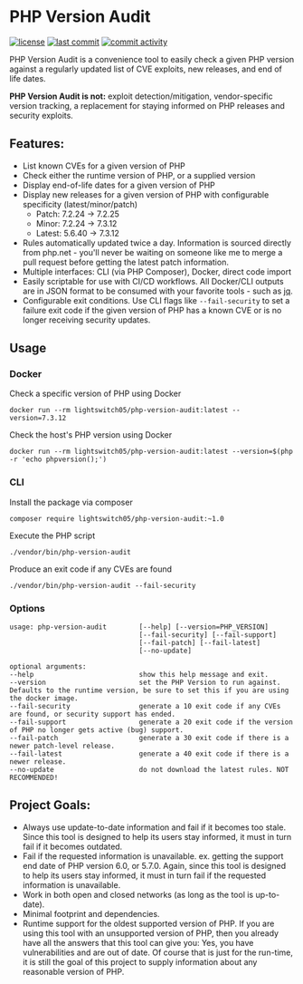 # PHP Version Audit

[![license](https://img.shields.io/github/license/lightswitch05/php-version-audit.svg)](https://github.com/lightswitch05/php-version-audit/blob/master/LICENSE)
[![last commit](https://img.shields.io/github/last-commit/lightswitch05/php-version-audit.svg)](https://github.com/lightswitch05/php-version-audit/commits/master)
[![commit activity](https://img.shields.io/github/commit-activity/y/lightswitch05/php-version-audit.svg)](https://github.com/lightswitch05/php-version-audit/commits/master)

PHP Version Audit is a convenience tool to easily check a given PHP version against a regularly updated
list of CVE exploits, new releases, and end of life dates.

**PHP Version Audit is not:** exploit detection/mitigation, vendor-specific version tracking, a replacement for
staying informed on PHP releases and security exploits.

## Features:
* List known CVEs for a given version of PHP
* Check either the runtime version of PHP, or a supplied version
* Display end-of-life dates for a given version of PHP
* Display new releases for a given version of PHP with configurable specificity (latest/minor/patch)
    * Patch: 7.2.24 -> 7.2.25
    * Minor: 7.2.24 -> 7.3.12
    * Latest: 5.6.40 -> 7.3.12
* Rules automatically updated twice a day. Information is sourced directly from php.net - you'll never be waiting on someone like me to merge a pull request before getting the latest patch information.
* Multiple interfaces: CLI (via PHP Composer), Docker, direct code import
* Easily scriptable for use with CI/CD workflows. All Docker/CLI outputs are in JSON format to be consumed with your favorite tools - such as [jq](https://stedolan.github.io/jq/).
* Configurable exit conditions. Use CLI flags like `--fail-security` to set a failure exit code if the given version of PHP has a known CVE or is no longer receiving security updates. 

## Usage

### Docker

Check a specific version of PHP using Docker

    docker run --rm lightswitch05/php-version-audit:latest --version=7.3.12

Check the host's PHP version using Docker

    docker run --rm lightswitch05/php-version-audit:latest --version=$(php -r 'echo phpversion();')

### CLI

Install the package via composer

    composer require lightswitch05/php-version-audit:~1.0
    
Execute the PHP script

    ./vendor/bin/php-version-audit

Produce an exit code if any CVEs are found

    ./vendor/bin/php-version-audit --fail-security

### Options

    usage: php-version-audit        [--help] [--version=PHP_VERSION]
                                    [--fail-security] [--fail-support]
                                    [--fail-patch] [--fail-latest]
                                    [--no-update]
    
    optional arguments:
    --help                          show this help message and exit.
    --version                       set the PHP Version to run against. Defaults to the runtime version, be sure to set this if you are using the docker image.
    --fail-security                 generate a 10 exit code if any CVEs are found, or security support has ended.
    --fail-support                  generate a 20 exit code if the version of PHP no longer gets active (bug) support.
    --fail-patch                    generate a 30 exit code if there is a newer patch-level release.
    --fail-latest                   generate a 40 exit code if there is a newer release.
    --no-update                     do not download the latest rules. NOT RECOMMENDED!

## Project Goals:
* Always use update-to-date information and fail if it becomes too stale. Since this tool is designed to help its users stay informed, it must in turn fail if it becomes outdated.
* Fail if the requested information is unavailable. ex. getting the support end date of PHP version 6.0, or 5.7.0. Again, since this tool is designed to help its users stay informed, it must in turn fail if the requested information is unavailable. 
* Work in both open and closed networks (as long as the tool is up-to-date).
* Minimal footprint and dependencies.
* Runtime support for the oldest supported version of PHP. If you are using this tool with an unsupported version of PHP, then you already have all the answers that this tool can give you: Yes, you have vulnerabilities and are out of date. Of course that is just for the run-time, it is still the goal of this project to supply information about any reasonable version of PHP.
